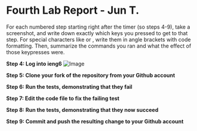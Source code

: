 # Fourth Lab Report - Jun T.
For each numbered step starting right after the timer (so steps 4-9), take a screenshot, and write down exactly which keys you pressed to get to that step. For special characters like <enter> or <tab>, write them in angle brackets with code formatting. Then, summarize the commands you ran and what the effect of those keypresses were.


**Step 4: Log into ieng6**
![Image](Step4)

**Step 5: Clone your fork of the repository from your Github account**

**Step 6: Run the tests, demonstrating that they fail**

**Step 7: Edit the code file to fix the failing test**

**Step 8: Run the tests, demonstrating that they now succeed**

**Step 9: Commit and push the resulting change to your Github account**

